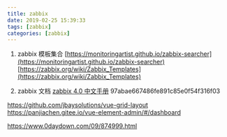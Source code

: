 ```yaml
---
title: zabbix
date: 2019-02-25 15:39:33
tags: [zabbix]
categories: [zabbix]
---
```

1. zabbix 模板集合
[https://monitoringartist.github.io/zabbix-searcher](https://monitoringartist.github.io/zabbix-searcher)
[https://zabbix.org/wiki/Zabbix_Templates](https://zabbix.org/wiki/Zabbix_Templates)

2. zabbix 文档
[zabbix 4.0 中文手册](https://www.zabbix.com/documentation/4.0/zh/manual)
97abae667486fe891c85e0f54f316f03

https://github.com/jbaysolutions/vue-grid-layout
https://panjiachen.gitee.io/vue-element-admin/#/dashboard

https://www.0daydown.com/09/874999.html